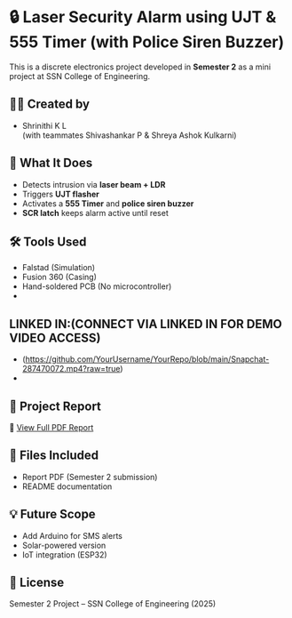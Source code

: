# 🔒 Laser Security Alarm using UJT & 555 Timer (with Police Siren Buzzer)

This is a discrete electronics project developed in **Semester 2** as a mini project at SSN College of Engineering.

## 👩‍💻 Created by
- Shrinithi K L  
(with teammates Shivashankar P & Shreya Ashok Kulkarni)

## 🧠 What It Does
- Detects intrusion via **laser beam + LDR**
- Triggers **UJT flasher**
- Activates a **555 Timer** and **police siren buzzer**
- **SCR latch** keeps alarm active until reset

## 🛠 Tools Used
- Falstad (Simulation)
- Fusion 360 (Casing)
- Hand-soldered PCB (No microcontroller)
- 
## LINKED IN:(CONNECT VIA LINKED IN FOR DEMO VIDEO ACCESS)
- (https://github.com/YourUsername/YourRepo/blob/main/Snapchat-287470072.mp4?raw=true)
- 
## 📄 Project Report
📎 [View Full PDF Report](https://drive.google.com/file/d/13TWI7VMLKbAiV_5QRt-b4MF4SJHu5l09/view?usp=drivesdk)

## 📁 Files Included
- Report PDF (Semester 2 submission)
- README documentation

## 💡 Future Scope
- Add Arduino for SMS alerts
- Solar-powered version
- IoT integration (ESP32)

## 📜 License
Semester 2 Project – SSN College of Engineering (2025)
